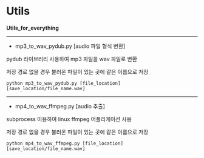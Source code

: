 # Utils

**Utils_for_everything**

****
* mp3_to_wav_pydub.py [audio 파일 형식 변환]

pydub 라이브러리 사용하여 mp3 파일을 wav 파일로 변환

저장 경로 없을 경우 불러온 파일이 있는 곳에 같은 이름으로 저장

```
python mp3_to_wav_pydub.py [file_location] [save_location/file_name.wav]
```
****
* mp4_to_wav_ffmpeg.py [audio 추출]

subprocess 이용하여 linux ffmpeg 어플리케이션 사용

저장 경로 없을 경우 불러온 파일이 있는 곳에 같은 이름으로 저장

```
python mp4_to_wav_ffmpeg.py [file_location] [save_location/file_name.wav]
```
